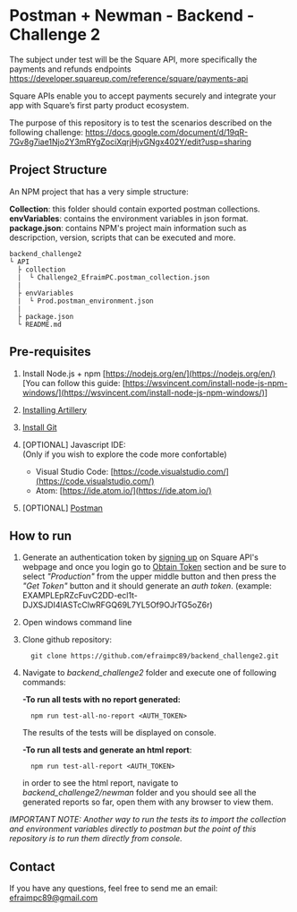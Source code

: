 # Postman + Newman - Backend - Challenge 2
The subject under test will be the Square API, more specifically the payments and refunds endpoints 
https://developer.squareup.com/reference/square/payments-api

Square APIs enable you to accept payments securely and integrate your app with Square’s first party product ecosystem.

The purpose of this repository is to test the scenarios described on the following challenge:
https://docs.google.com/document/d/19qR-7Gv8g7iae1Njo2Y3mRYgZociXqrjHjvGNgx402Y/edit?usp=sharing


## Project Structure

An NPM project that has a very simple structure:

**Collection**: this folder should contain exported postman collections.
**envVariables**: contains the environment variables in json format.
**package.json**: contains NPM's project main information such as descripction, version, scripts that can be executed and more.
```
backend_challenge2
└ API
  ├ collection
  |  └ Challenge2_EfraimPC.postman_collection.json
  | 
  ├ envVariables
  |  └ Prod.postman_environment.json
  | 
  ├ package.json
  └ README.md
```

## Pre-requisites

1. Install Node.js + npm [https://nodejs.org/en/](https://nodejs.org/en/)  
[You can follow this guide: [https://wsvincent.com/install-node-js-npm-windows/](https://wsvincent.com/install-node-js-npm-windows/)]  

2. [Installing Artillery](https://artillery.io/docs/guides/getting-started/installing-artillery.html)
3. [Install Git](https://git-scm.com/downloads)
4. [OPTIONAL] Javascript IDE:  
	   (Only if you wish to explore the code more confortable)
	- Visual Studio Code: [https://code.visualstudio.com/](https://code.visualstudio.com/)  
	- Atom: [https://ide.atom.io/](https://ide.atom.io/) 
5. [OPTIONAL] [Postman](https://www.postman.com/downloads/) 

## How to run 

1. Generate an authentication token by [signing up](https://squareup.com/login?app=developer&return_to=https://developer.squareup.com/reference/square/payments-api) on Square API's webpage and once you login go to [Obtain Token](https://developer.squareup.com/explorer/square/oauth-api/obtain-token) section and be sure to select *"Production"* from the upper middle button and then press the *"Get Token"* button and it should generate an *auth token*. 
(example: EXAMPLEpRZcFuvC2DD-ecl1t-DJXSJDI4IASTcClwRFGQ69L7YL5Of9OJrTG5oZ6r)

3. Open windows command line
4. Clone github repository: 

		 git clone https://github.com/efraimpc89/backend_challenge2.git

5. Navigate to *backend_challenge2* folder and execute one of following commands:
	
	**-To run all tests with no report generated:**

		 npm run test-all-no-report <AUTH_TOKEN>

	The results of the tests will be displayed on console.
	
	**-To run all tests and generate an html report**:

		 npm run test-all-report <AUTH_TOKEN>

	 in order to see the html report, navigate to *backend_challenge2/newman* folder and you should see all the generated reports so far, open them with any browser to view them.


*IMPORTANT NOTE: Another way to run the tests its to import the collection and environment variables directly to postman but the point of this repository is to run them directly from console.*

## Contact

If you have any questions, feel free to send me an email:
efraimpc89@gmail.com

```